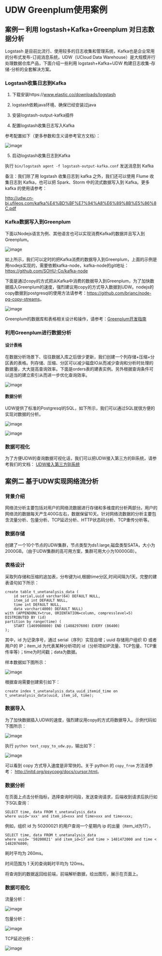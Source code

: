 # UDW Greenplum使用案例

## 案例一 利用 logstash+Kafka+Greenplum 对日志数据分析

Logstash 是目前比流行、使用较多的日志收集和管理系统，Kafka也是企业常用的分布式发布-订阅消息系统，UDW（UCloud Data Warehouse）是大规模并行处理数据仓库产品，下面介绍一些利用 logstash+Kafka+UDW 构建日志收集-存储-分析的全套解决方案。

### Logstash收集日志到Kafka

1. 下载安装https://www.elastic.co/downloads/logstash

2. logstash依赖java环境、确保已经安装过java

3. 安装logstash-output-kafka插件

4. 配置logstash收集日志写入Kafka

参考配置如下（更多参数和含义请参考官方文档）：

![image](/images/case1.1.png)

5. 启动logstash收集日志到Kafka

执行 `bin/logstash agent -f logstash-output-kafka.conf` 发送消息到 Kafka

备注：我们除了用 logstash 收集日志到 kafka 之外，我们还可以使用 Flume 收集日志到 Kafka，也可以把 Spark、Storm 中的流式数据写入到 Kafka。更多 kafka 的使用请参考：

<http://udw.cn-bj.ufileos.com/kafka%E4%BD%BF%E7%94%A8%E6%89%8B%E5%86%8C.pdf>

### Kafka数据写入到Greenplum

下面以Nodejs语言为例、其他语言也可以实现消费Kafka的数据并且写入到Greenplum。

![image](/images/case1.2.png)

如上所示，我们可以定时的把Kafka消费的数据导入到Greenplum，上面的示例是用nodejs实现的，需要依赖kafka-node，kafka-node的git地址：<https://github.com/SOHU-Co/kafka-node>

下面是通过copy的方式把从Kafka中消费的数据导入到Greenplum，为了加快数据插入Greenplum的速度，强烈建议用copy的方式导入数据到UDW。nodejs的copy数据到postgresql的使用方法请参考：<https://github.com/brianc/node-pg-copy-streams>。

![image](/images/case1.3.png)

Greenplum的数据库和表格相关设计和操作，请参考：[Greenplum开发指南](https://docs.ucloud.cn/udw/developer)

### 利用Greenplum进行数据分析

#### 设计表格

在数据分析场景下、往往数据入库之后很少更新，我们创建一个列存储+压缩+分区表的表格。列存储、压缩、分区可以减少磁盘IO从而减少查询和分析时处理的数据量，大大提高查询效率。下面是orders表的建表实例。另外根据查询条件可以适当的建立索引从而进一步优化查询效率。

![image](/images/case1.4.png)

#### 数据分析

UDW提供了标准的Postgresql的SQL，如下所示，我们可以通过SQL就很方便的实现对数据的分析。

![image](/images/case1.5.png)

![image](/images/case1.6.png)

### 数据可视化

为了方便UDW的查询数据可视化话，我们可以把UDW接入第三方的BI系统，请参考我们的文档：
[UDW接入第三方BI系统](https://docs.ucloud.cn/udw/bi)

## 案例二 基于UDW实现网络流分析

### 背景介绍

网络流分析主要包括对用户的网络流数据进行存储和多维度的分析两部分。用户的网络流的数据每天产生400G左右，数据保留10天。针对网络流数据的分析主要包含流量分析、包量分析、TCP延迟分析、HTTP状态码分析、TCP重传分析等。

### 数据存储

创建了一个10个节点的UDW集群，节点类型为ds1.large,磁盘类型SATA，大小为2000GB。（由于UDW集群的高可用方案，集群可用大小为10000GB）。

### 表格设计

采取列存储和压缩的追加表，分布键为id,根据time分区,时间间隔为1天。完整的建表语句如下所示：

```
create table t_unetanalysis_data (
    id serial,uuid varchar(64) DEFAULT NULL,
    item_id int DEFAULT NULL,
    time int DEFAULT NULL,
    data varchar(4000) DEFAULT NULL)
with (APPENDONLY=true, ORIENTATION=column, compresslevel=5) DISTRIBUTED BY (id)
partition by range(time) (
    START (1469980800) END (1488297600) EVERY (86400)
);
```

其中，id 为记录序号，通过 serial（序列）实现自增；uuid 存储用户组织 ID 或者用户的 IP；item\_id 为代表某种分析项的 id（分析项如IP流量、TCP包量、TCP重传率等）；time为时间戳；data为数据。

样本数据如下图所示：

![image](/images/case2.1.png)

根据查询需要创建索引如下：

```
create index t_unetanalysis_data_uuid_itemid_time on t_unetanalysis_data(uuid, item_id, time);
```

### 数据导入

为了加快数据插入UDW的速度，强烈建议用copy的方式将数据导入。示例代码如下图所示：

![image](/images/case2.2.png)

执行 `python test_copy_to_udw.py`，输出如下：

![image](/images/case2.3.png)

可以看到 copy 方式导入速度是非常快的。关于 python 的 `copy_from` 方法请参考：
<http://initd.org/psycopg/docs/cursor.html>。

### 数据分析

在页面上点击分析指标，选择查询时间段，发送查询请求，后端收到请求后执行如下SQL查询：

```
SELECT time, data FROM t_unetanalysis_data
where uuid='xxx' and item_id=xxx and time>xxx and time<xxx;
```

例如，组织 id 为 50200021 的用户查询一个星期内 ip 的出量（item\_id为17），

```
SELECT time, data FROM t_unetanalysis_data
where uuid= '50200021' and item_id=17 and time > 1481472000 and time < 1482076800;
```

耗时平均为 260ms。

时间范围为 1 天的查询耗时平均为 120ms。

将查询到的数据返回给前端，前端解析数据，绘出图形，展示在页面上。

### 数据可视化

流量分析：

![image](/images/case2.4.png)

包量分析：

![image](/images/case2.5.png)

TCP延迟分析：

![image](/images/case2.6.png)

